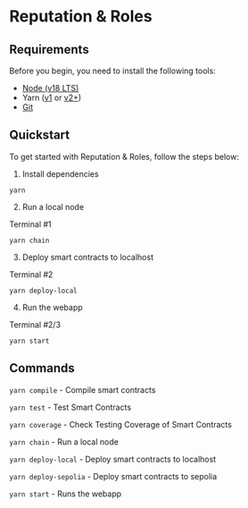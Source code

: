 # Reputation & Roles

## Requirements

Before you begin, you need to install the following tools:

- [Node (v18 LTS)](https://nodejs.org/en/download/)
- Yarn ([v1](https://classic.yarnpkg.com/en/docs/install/) or [v2+](https://yarnpkg.com/getting-started/install))
- [Git](https://git-scm.com/downloads)

## Quickstart

To get started with Reputation & Roles, follow the steps below:

1. Install dependencies

```
yarn
```

2. Run a local node

Terminal #1

```
yarn chain
```

3. Deploy smart contracts to localhost

Terminal #2

```
yarn deploy-local
```

4. Run the webapp

Terminal #2/3

```
yarn start
```

## Commands

`yarn compile` - Compile smart contracts

`yarn test` - Test Smart Contracts

`yarn coverage` - Check Testing Coverage of Smart Contracts

`yarn chain` - Run a local node

`yarn deploy-local` - Deploy smart contracts to localhost

`yarn deploy-sepolia` - Deploy smart contracts to sepolia

`yarn start` - Runs the webapp